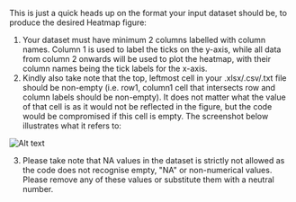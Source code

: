 This is just a quick heads up on the format your input dataset should be, to produce the desired Heatmap figure:

  1. Your dataset must have minimum 2 columns labelled with column names. Column 1 is used to label the ticks on the y-axis, while all data from column 2 onwards will be used to plot the heatmap, with their column names being the tick labels for the x-axis.
  2. Kindly also take note that the top, leftmost cell in your .xlsx/.csv/.txt file should be non-empty (i.e. row1, column1 cell that intersects row and column labels should be non-empty). It does not matter what the value of that cell is as it would not be reflected in the figure, but the code would be compromised if this cell is empty. The screenshot below illustrates what it refers to:

![Alt text](/Figures/10sample.PNG?raw=true "Non-empty top leftmost cell")
  
  3. Please take note that NA values in the dataset is strictly not allowed as the code does not recognise empty, "NA" or non-numerical values. Please remove any of these values or substitute them with a neutral number.

